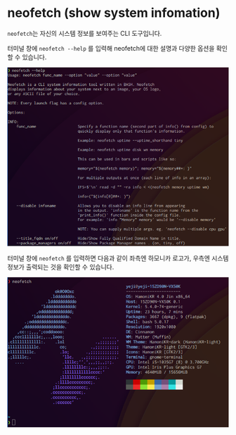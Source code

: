 # neofetch (show system infomation)

`neofetch`는 자신의 시스템 정보를 보여주는 CLI 도구입니다.

터미널 창에 `neofetch --help` 를 입력해 neofetch에 대한 설명과 다양한 옵션을 확인할 수 있습니다.

![](<../../.gitbook/assets/image (270).png>)

터미널 창에 `neofetch` 를 입력하면 다음과 같이 좌측엔 하모니카 로고가, 우측엔 시스템 정보가 출력되는 것을 확인할 수 있습니다.

![](<../../.gitbook/assets/image (324).png>)
